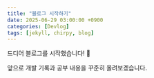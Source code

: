 ```yaml
---
title: "블로그 시작하기"
date: 2025-06-29 03:00:00 +0900
categories: [Devlog]
tags: [jekyll, chirpy, blog]
---
```


드디어 블로그를 시작했습니다! 🎉

앞으로 개발 기록과 공부 내용을 꾸준히 올려보겠습니다.

